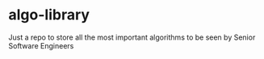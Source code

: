 # algo-library
Just a repo to store all the most important algorithms to be seen by Senior Software Engineers
